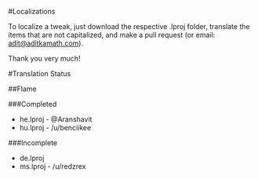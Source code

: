#Localizations

To localize a tweak, just download the respective .lproj folder, translate the items that are not capitalized, and make a pull request (or email: adit@aditkamath.com).

Thank you very much!

#Translation Status

##Flame

###Completed
* he.lproj - @Aranshavit
* hu.lproj - /u/benciikee

###Incomplete
* de.lproj
* ms.lproj - /u/redzrex